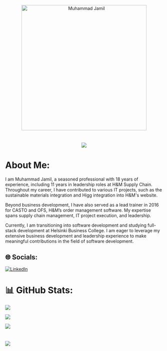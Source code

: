 <p align="center">
    <img src="https://github.com/jamilnim/jamilnim/blob/main/jjamilprofilepic.jpeg" width="400" alt="Muhammad Jamil">
</p>

<h1 align="center">
    <img src="https://readme-typing-svg.herokuapp.com/?font=Inter&size=48&center=true&vCenter=true&width=500&height=70&color=4493F8&duration=4000&lines=Hi+There!+👋;+I'm+Muhammad+Jamil!;" />
</h1>


# About Me:

I am Muhammad Jamil, a seasoned professional with 18 years of experience, including 11 years in leadership roles at H&M Supply Chain. Throughout my career, I have contributed to various IT projects, such as the sustainable materials integration and Higg integration into H&M's website.

Beyond business development, I have also served as a lead trainer in 2016 for CASTO and OFS, H&M’s order management software. My expertise spans supply chain management, IT project execution, and leadership.

Currently, I am transitioning into software development and studying full-stack development at Helsinki Business College. I am eager to leverage my extensive business development and leadership experience to make meaningful contributions in the field of software development.

## 🌐 Socials:

[![LinkedIn](https://img.shields.io/badge/LinkedIn-%230077B5.svg?logo=linkedin&logoColor=white)](https://www.linkedin.com/in/muhammad-jamil-1a7a6864/)




# 📊 GitHub Stats:

![](https://github-readme-stats.vercel.app/api?username=jamilnim&theme=shadow_green&hide_border=false&include_all_commits=false&count_private=false)<br/>

![](https://github-readme-streak-stats.herokuapp.com/?user=jamilnim&theme=shadow_green&hide_border=false)<br/>

![](https://github-readme-stats.vercel.app/api/top-langs/?username=jamilnim&theme=shadow_green&hide_border=false&include_all_commits=false&count_private=false&layout=compact)

#

![](https://github-profile-trophy.vercel.app/?username=jamilnim&theme=radical&no-frame=false&no-bg=true&margin-w=4)

